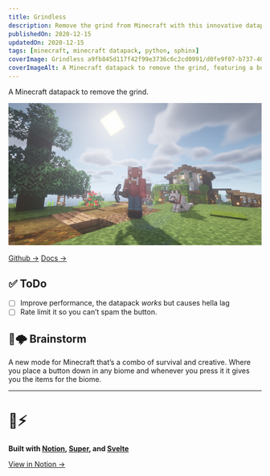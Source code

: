 ```yaml
---
title: Grindless
description: Remove the grind from Minecraft with this innovative datapack.
publishedOn: 2020-12-15
updatedOn: 2020-12-15
tags: [minecraft, minecraft datapack, python, sphinx]
coverImage: Grindless a9fb845d117f42f99e3736c6c2cd0991/d0fe9f07-b737-4067-85ff-0dee6ba08ffa-profile_banner-480.png
coverImageAlt: A Minecraft datapack to remove the grind, featuring a button that gives items
---
```


A Minecraft datapack to remove the grind.

![d0fe9f07-b737-4067-85ff-0dee6ba08ffa-profile_banner-480.png](Grindless%20a9fb845d117f42f99e3736c6c2cd0991/d0fe9f07-b737-4067-85ff-0dee6ba08ffa-profile_banner-480.png)

[Github →](https://github.com/thalida/grindless)   [Docs →](http://docs.grindless.builders/)

## ✅ ToDo

- [ ]  Improve performance, the datapack *works* but causes hella lag
- [ ]  Rate limit it so you can’t spam the button.

## 🧠🌩 Brainstorm

A new mode for Minecraft that’s a combo of survival and creative. Where you place a button down in any biome and whenever you press it it gives you the items for the biome.

---

# 🦄⚡

**Built with [Notion](https://www.notion.so/product), [Super](https://super.so/), and [Svelte](https://svelte.dev/)**

[View in Notion →](https://tunl.link/zOadMW)
